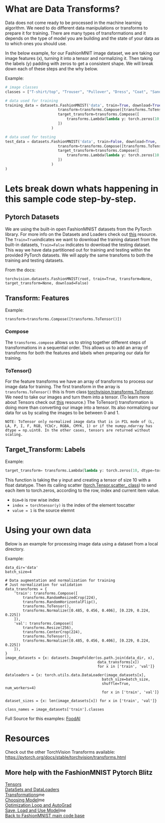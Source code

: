 # What are Data Transforms?

Data does not come ready to be processed in the machine learning algorithm. We need to do different data manipulations or transforms to prepare it for training. There are many types of transformations and it depends on the type of model you are building and the state of your data as to which ones you should use. 

In the below example, for our FashionMNIT image dataset, we are taking our image features (x), turning it into a tensor and normalizing it. Then taking the labels (y) padding with zeros to get a consistent shape. We will break down each of these steps and the why below.

Example:

```python
# image classes
classes = ["T-shirt/top", "Trouser", "Pullover", "Dress", "Coat", "Sandal", "Shirt", "Sneaker", "Bag", "Ankle boot"]

# data used for training
training_data = datasets.FashionMNIST('data', train=True, download=True,
                        transform=transforms.Compose([transforms.ToTensor()]),
                        target_transform=transforms.Compose([
                            transforms.Lambda(lambda y: torch.zeros(10, dtype=torch.float).scatter_(0, torch.tensor(y), value=1))
                        ])
                     )

# data used for testing
test_data = datasets.FashionMNIST('data', train=False, download=True,
                        transform=transforms.Compose([transforms.ToTensor()]),
                        target_transform=transforms.Compose([
                            transforms.Lambda(lambda y: torch.zeros(10, dtype=torch.float).scatter_(0, torch.tensor(y), value=1))
                        ])
                     )
)
```

# Lets break down whats happening in this sample code step-by-step.

## Pytorch Datasets
<!--TODO link to Ari' Dataset info-->
We are using the built-in open FashionMNIST datasets from the PyTorch library. For more info on the Datasets and Loaders check out [this]() resource. The `Train=True`indicates we want to download the training dataset from the built-in datasets, `Train=False` indicates to download the testing dataset. This way we have data partitioned out for training and testing within the provided PyTorch datasets. We will apply the same transfoms to both the training and testing datasets.

From the docs:
```
torchvision.datasets.FashionMNIST(root, train=True, transform=None, target_transform=None, download=False)
```

## Transform: Features

Example:
```python
transform=transforms.Compose([transforms.ToTensor()])
```

### Compose
The `transforms.compose` allows us to string together different steps of transformations in a sequential order. This allows us to add an array of transforms for both the features and labels when preparing our data for training.

### ToTensor() 
For the feature transforms we have an array of transforms to process our image data for training. The first transform in the array is `transforms.ToTensor()` this is from class [torchvision.transforms.ToTensor](https://pytorch.org/docs/stable/torchvision/transforms.html#torchvision.transforms.ToTensor). We need to take our images and turn them into a tensor. (To learn more about Tensors check out [this]() resource.) The ToTensor() transformation is doing more than converting our image into a tensor. Its also normalizing our data for us by scaling the images to be between 0 and 1.

```
NOTE: ToTensor only normalized image data that is in PIL mode of (L, LA, P, I, F, RGB, YCbCr, RGBA, CMYK, 1) or if the numpy.ndarray has dtype = np.uint8. In the other cases, tensors are returned without scaling.
```

## Target_Transform: Labels
Example:
```python
target_transform= transforms.Lambda(lambda y: torch.zeros(10, dtype=torchfloat).scatter_(dim=0, index=torchtensor(y), value=1))
```
This function is taking the y input and creating a tensor of size 10 with a float datatype. Then its calling scatter ([torch.Tensor.scatter_ class](https://pytorch.org/docs/stable/tensors.html#torch.Tensor.scatter_)) to send each item to torch.zeros, according to the row, index and current item value.
* `Dim=0` is row wise index
* `index = torchtensor(y)` is the index of the element toscatter
* `value = 1` is the source elemnt


# Using your own data 
Below is an example for processing image data using a dataset from a local directory.

Example:

```
data_dir='data'
batch_size=4

# Data augmentation and normalization for training
# Just normalization for validation
data_transforms = {
    'train': transforms.Compose([
        transforms.RandomResizedCrop(224),
        transforms.RandomHorizontalFlip(),
        transforms.ToTensor(),
        transforms.Normalize([0.485, 0.456, 0.406], [0.229, 0.224, 0.225])
    ]),
    'val': transforms.Compose([
        transforms.Resize(256),
        transforms.CenterCrop(224),
        transforms.ToTensor(),
        transforms.Normalize([0.485, 0.456, 0.406], [0.229, 0.224, 0.225])
    ]),
}
image_datasets = {x: datasets.ImageFolder(os.path.join(data_dir, x),
                                          data_transforms[x])
                                          for x in ['train', 'val']}

dataloaders = {x: torch.utils.data.DataLoader(image_datasets[x], 
                                            batch_size=batch_size,
                                            shuffle=True, num_workers=4)
                                            for x in ['train', 'val']}

dataset_sizes = {x: len(image_datasets[x]) for x in ['train', 'val']}

class_names = image_datasets['train'].classes
```
Full Source for this examples:  [FoodAI](https://github.com/sethjuarez/FoodAI)<br>

# Resources

Check out the other TorchVision Transforms available: https://pytorch.org/docs/stable/torchvision/transforms.html

## More help with the FashionMNIST Pytorch Blitz
[Tensors]()<br>
[DataSets and DataLoaders]()<br>
[Transformations]()me<br>
[Choosing Model]()me<br>
[Optimization Loop and AutoGrad]()<br>
[Save, Load and Use Model]()me<br>
[Back to FashionMNIST main code base]()<br>


